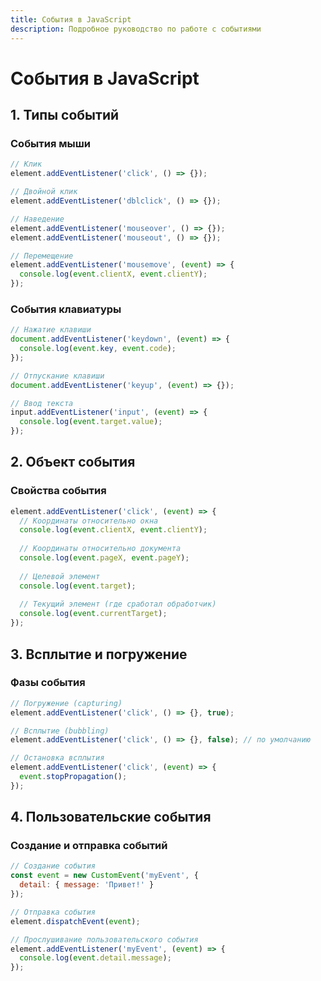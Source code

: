 ```yaml
---
title: События в JavaScript
description: Подробное руководство по работе с событиями
---
```


# События в JavaScript

## 1. Типы событий

### События мыши
```javascript
// Клик
element.addEventListener('click', () => {});

// Двойной клик
element.addEventListener('dblclick', () => {});

// Наведение
element.addEventListener('mouseover', () => {});
element.addEventListener('mouseout', () => {});

// Перемещение
element.addEventListener('mousemove', (event) => {
  console.log(event.clientX, event.clientY);
});
```

### События клавиатуры
```javascript
// Нажатие клавиши
document.addEventListener('keydown', (event) => {
  console.log(event.key, event.code);
});

// Отпускание клавиши
document.addEventListener('keyup', (event) => {});

// Ввод текста
input.addEventListener('input', (event) => {
  console.log(event.target.value);
});
```

## 2. Объект события

### Свойства события
```javascript
element.addEventListener('click', (event) => {
  // Координаты относительно окна
  console.log(event.clientX, event.clientY);
  
  // Координаты относительно документа
  console.log(event.pageX, event.pageY);
  
  // Целевой элемент
  console.log(event.target);
  
  // Текущий элемент (где сработал обработчик)
  console.log(event.currentTarget);
});
```

## 3. Всплытие и погружение

### Фазы события
```javascript
// Погружение (capturing)
element.addEventListener('click', () => {}, true);

// Всплытие (bubbling)
element.addEventListener('click', () => {}, false); // по умолчанию

// Остановка всплытия
element.addEventListener('click', (event) => {
  event.stopPropagation();
});
```

## 4. Пользовательские события

### Создание и отправка событий
```javascript
// Создание события
const event = new CustomEvent('myEvent', {
  detail: { message: 'Привет!' }
});

// Отправка события
element.dispatchEvent(event);

// Прослушивание пользовательского события
element.addEventListener('myEvent', (event) => {
  console.log(event.detail.message);
});
```